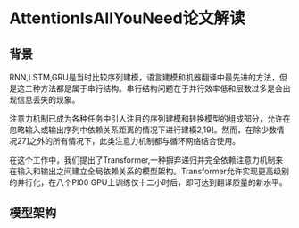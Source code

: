 # AttentionIsAllYouNeed论文解读

## 背景

RNN,LSTM,GRU是当时比较序列建模，语言建模和机器翻译中最先进的方法，但是这三种方法都是属于串行结构。串行结构问题在于并行效率低和层数过多是会出现信息丢失的现象。

注意力机制已成为各种任务中引人注目的序列建模和转换模型的组成部分，允许在忽略输入或输出序列中依赖关系距离的情况下进行建模2,19]。然而，在除少数情况27]之外的所有情况下，此类注意力机制都与循环网络结合使用。

在这个工作中，我们提出了Transformer,一种摒弃递归并完全依赖注意力机制来在输入和输出之间建立全局依赖关系的模型架构。Transformer允许实现更高级别的并行化，在八个Pl00 GPU上训练仅十二小时后，即可达到翻译质量的新水平。

## 模型架构

